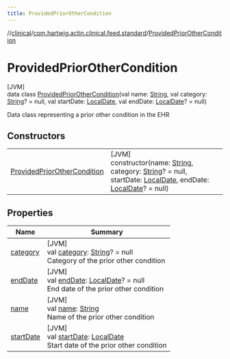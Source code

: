 ```yaml
---
title: ProvidedPriorOtherCondition
---
```

//[clinical](../../../index.html)/[com.hartwig.actin.clinical.feed.standard](../index.html)/[ProvidedPriorOtherCondition](index.html)



# ProvidedPriorOtherCondition



[JVM]\
data class [ProvidedPriorOtherCondition](index.html)(val name: [String](https://kotlinlang.org/api/latest/jvm/stdlib/kotlin/-string/index.html), val category: [String](https://kotlinlang.org/api/latest/jvm/stdlib/kotlin/-string/index.html)? = null, val startDate: [LocalDate](https://docs.oracle.com/javase/8/docs/api/java/time/LocalDate.html), val endDate: [LocalDate](https://docs.oracle.com/javase/8/docs/api/java/time/LocalDate.html)? = null)

Data class representing a prior other condition in the EHR



## Constructors


| | |
|---|---|
| [ProvidedPriorOtherCondition](-provided-prior-other-condition.html) | [JVM]<br>constructor(name: [String](https://kotlinlang.org/api/latest/jvm/stdlib/kotlin/-string/index.html), category: [String](https://kotlinlang.org/api/latest/jvm/stdlib/kotlin/-string/index.html)? = null, startDate: [LocalDate](https://docs.oracle.com/javase/8/docs/api/java/time/LocalDate.html), endDate: [LocalDate](https://docs.oracle.com/javase/8/docs/api/java/time/LocalDate.html)? = null) |


## Properties


| Name | Summary |
|---|---|
| [category](category.html) | [JVM]<br>val [category](category.html): [String](https://kotlinlang.org/api/latest/jvm/stdlib/kotlin/-string/index.html)? = null<br>Category of the prior other condition |
| [endDate](end-date.html) | [JVM]<br>val [endDate](end-date.html): [LocalDate](https://docs.oracle.com/javase/8/docs/api/java/time/LocalDate.html)? = null<br>End date of the prior other condition |
| [name](name.html) | [JVM]<br>val [name](name.html): [String](https://kotlinlang.org/api/latest/jvm/stdlib/kotlin/-string/index.html)<br>Name of the prior other condition |
| [startDate](start-date.html) | [JVM]<br>val [startDate](start-date.html): [LocalDate](https://docs.oracle.com/javase/8/docs/api/java/time/LocalDate.html)<br>Start date of the prior other condition |


